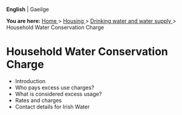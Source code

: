 **English** |  Gaeilge 

**You are here:** [ Home ](/en/) > [ Housing ](/en/housing/) > [ Drinking
water and water supply ](/en/housing/water-and-coasts/) > Household Water
Conservation Charge

#  Household Water Conservation Charge

  * Introduction 
  * Who pays excess use charges? 
  * What is considered excess usage? 
  * Rates and charges 
  * Contact details for Irish Water 
